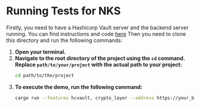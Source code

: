 # Running Tests for NKS

Firstly, you need to have a Hashicorp Vault server and the backend server running.
You can find instructions and code [here](https://github.com/cep-sose2024/rhein_sec)
Then you need to clone this directory and run the following commands:

1. **Open your terminal.**
2. **Navigate to the root directory of the project using the `cd` command. Replace `path/to/your/project` with the actual path to your project:**
    ```bash
    cd path/to/the/project
    ```
3. **To execute the demo, run the following command:**
    ```bash
    cargo run --features hcvault, crypto_layer --address https://your_backend_address/
    ```